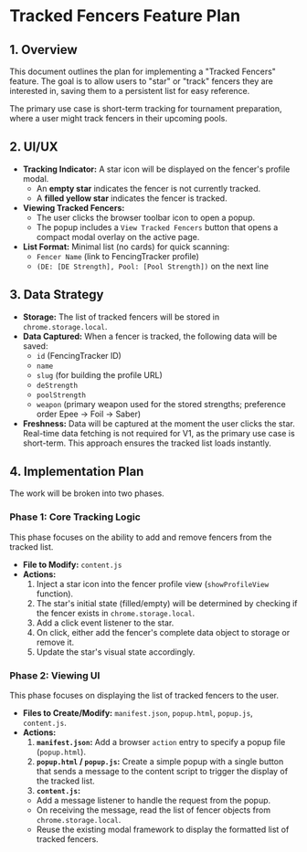 # Tracked Fencers Feature Plan

## 1. Overview

This document outlines the plan for implementing a "Tracked Fencers" feature. The goal is to allow users to "star" or "track" fencers they are interested in, saving them to a persistent list for easy reference.

The primary use case is short-term tracking for tournament preparation, where a user might track fencers in their upcoming pools.

## 2. UI/UX

- **Tracking Indicator:** A star icon will be displayed on the fencer's profile modal.
  - An **empty star** indicates the fencer is not currently tracked.
  - A **filled yellow star** indicates the fencer is tracked.
- **Viewing Tracked Fencers:**
  - The user clicks the browser toolbar icon to open a popup.
  - The popup includes a `View Tracked Fencers` button that opens a compact modal overlay on the active page.
- **List Format:** Minimal list (no cards) for quick scanning:
  - `Fencer Name` (link to FencingTracker profile)
  - `(DE: [DE Strength], Pool: [Pool Strength])` on the next line

## 3. Data Strategy

- **Storage:** The list of tracked fencers will be stored in `chrome.storage.local`.
- **Data Captured:** When a fencer is tracked, the following data will be saved:
  - `id` (FencingTracker ID)
  - `name`
  - `slug` (for building the profile URL)
  - `deStrength`
  - `poolStrength`
  - `weapon` (primary weapon used for the stored strengths; preference order Epee -> Foil -> Saber)
- **Freshness:** Data will be captured at the moment the user clicks the star. Real-time data fetching is not required for V1, as the primary use case is short-term. This approach ensures the tracked list loads instantly.

## 4. Implementation Plan

The work will be broken into two phases.

### Phase 1: Core Tracking Logic

This phase focuses on the ability to add and remove fencers from the tracked list.

- **File to Modify:** `content.js`
- **Actions:**
  1.  Inject a star icon into the fencer profile view (`showProfileView` function).
  2.  The star's initial state (filled/empty) will be determined by checking if the fencer exists in `chrome.storage.local`.
  3.  Add a click event listener to the star.
  4.  On click, either add the fencer's complete data object to storage or remove it.
  5.  Update the star's visual state accordingly.

### Phase 2: Viewing UI

This phase focuses on displaying the list of tracked fencers to the user.

- **Files to Create/Modify:** `manifest.json`, `popup.html`, `popup.js`, `content.js`.
- **Actions:**
  1.  **`manifest.json`:** Add a browser `action` entry to specify a popup file (`popup.html`).
  2.  **`popup.html` / `popup.js`:** Create a simple popup with a single button that sends a message to the content script to trigger the display of the tracked list.
  3.  **`content.js`:**
     - Add a message listener to handle the request from the popup.
     - On receiving the message, read the list of fencer objects from `chrome.storage.local`.
     - Reuse the existing modal framework to display the formatted list of tracked fencers.
